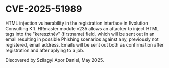 # CVE-2025-51989

HTML injection vulnerability in the registration interface in Evolution Consulting Kft. HRmaster module v235 allows an attacker to inject HTML tags into the "keresztnév" (firstname) field, which will be sent out in an email resulting in possible Phishing scenarios against any, previously not registered, email address. Emails will be sent out both as confirmation after registration and after aplying to a job.

Discovered by Szilagyi Apor Daniel, May 2025.